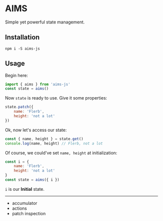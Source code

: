 # AIMS

Simple yet powerful state management.

## Installation
`npm i -S aims-js`

## Usage

Begin here:

```js
import { aims } from 'aims-js'
const state = aims()
```

Now `state` is ready to use. Give it some properties:

```js
state.patch({ 
    name: 'Flerb', 
    height: 'not a lot' 
})
```

Ok, now let's access our state:

```js
const { name, height } = state.get()
console.log(name, height) // Flerb, not a lot
```

Of course, we could've set `name, height` at initialization:

```js
const i = {
    name: 'Flerb',
    height: 'not a lot'
}
const state = aims({ i })
```

`i` is our **Initial** state.  

<hr>  

- accumulator
- actions
- patch inspection
